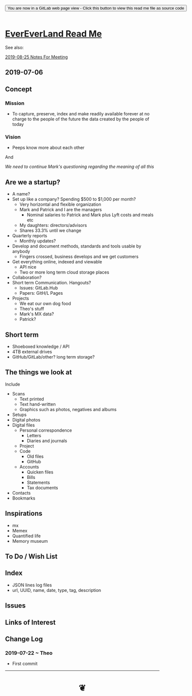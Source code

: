 <span style=display:none; >[You are now in a GitLab source code view - click this link to view Read Me file as a web page]( https://evereverland.gitlab.io/#README.md "View file as a web page." ) </span>

<div><input type=button class = "btn btn-secondary btn-sm" onclick=window.location.href="https://gitlab.com/evereverland/evereverland.gitlab.io/blob/master/public/README.md"
value="You are now in a GitLab web page view - Click this button to view this read me file as source code" ></div>

<br>

# [EverEverLand Read Me]( #README.md )

See also:

[2019-08-25 Notes For Meeting]( https://evereverland.gitlab.io/#2019-08-25-notes-for-meeting.md )

## 2019-07-06


## Concept

### Mission

* To capture, preserve, index and make readily available forever at no charge to the people of the future the data created by the people of today

### Vision

* Peeps know more about each other

And

_We need to continue Mark's questioning regarding the meaning of all this_

## Are we a startup?

* A name?
* Set up like a company? Spending $500 to $1,000 per month?
	* Very horizontal and flexible organization
	* Mark and Patrick and I are the managers
		* Nominal salaries to Patrick and Mark plus Lyft costs and meals etc
	* My daughters: directors/advisors
	* Shares 33.3% until we change
* Quarterly reports
	* Monthly updates?
* Develop and document methods, standards and tools usable by anybody
	* Fingers crossed, business develops and we get customers
* Get everything online, indexed and viewable
	* API nice
	* Two or more long term cloud storage places
* Collaboration?
* Short term Communication. Hangouts?
	* Issues: GitLab.Hub
	* Papers: GitH/L Pages
* Projects
	* We eat our own dog food
	* Theo's stuff
	* Mark's MX data?
	* Patrick?


## Short term

* Shoeboxed knowledge / API
* 4TB external drives
* GitHub/GitLab/other? long term storage?


## The things we look at

Include

* Scans
	* Text printed
	* Text hand-written
	* Graphics such as photos, negatives and albums
* Setups
* Digital photos
* Digital files
	* Personal correspondence
		* Letters
		* Diaries and journals
	* Project
	* Code
		* Old files
		* GitHub
	* Accounts
		* Quicken files
		* Bills
		* Statements
		* Tax documents
* Contacts
* Bookmarks




## Inspirations

* mx
* Memex
* Quantified life
* Memory museum


## To Do / Wish List


## Index

* JSON lines log files
* url, UUID, name, date, type, tag, description

## Issues



## Links of Interest


## Change Log

### 2019-07-22 ~ Theo

* First commit


***

# <center title="hello!" ><a href=javascript:window.scrollTo(0,0); style=text-decoration:none; > ❦ </a></center>

